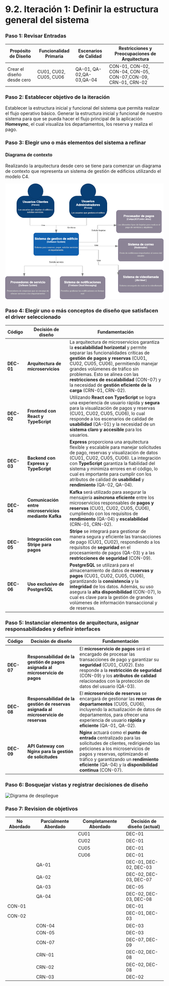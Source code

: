 # 9.2. Iteración 1: Definir la estructura general del sistema

### Paso 1: Revisar Entradas

| **Propósito de Diseño**     | **Funcionalidad Primaria**     | **Escenarios de Calidad**       | **Restricciones y Preocupaciones de Arquitectura**      |
|-----------------------------|--------------------------------|---------------------------------|-------------------------------------------------------|
| Crear el diseño desde cero  | CU01, CU02, CU05, CU06      | QA-01, QA-02,QA-03,QA-04          | CON-01, CON-02, CON-04, CON-05, CON-07,CON-09, CRN-01, CRN-02 |

### Paso 2: Establecer objetivo de la iteración

Establecer la estructura inicial y funcional del sistema que permita realizar el flujo operativo básico. Generar la estructura inicial y funcional de nuestro sistema para que se pueda hacer el flujo principal de la aplicación **Homesync**, el cual visualiza los departamentos, los reserva y realiza el pago.

### Paso 3: Elegir uno o más elementos del sistema a refinar

#### Diagrama de contexto

Realizando la arquitectura desde cero se tiene para comenzar un diagrama de contexto que representa un sistema de gestión de edificios utilizando el modelo C4.

![Diagrama de contexto](contexto.png)

### Paso 4: Elegir uno o más conceptos de diseño que satisfacen el driver seleccionado

| **Código**     | **Decisión de diseño**                                                         | **Fundamentación**                                                                                     |
|----------------|---------------------------------------------------------------------------------|--------------------------------------------------------------------------------------------------------|
| **DEC-01**     | **Arquitectura de microservicios**                                               | La arquitectura de microservicios garantiza la **escalabilidad horizontal** y permite separar las funcionalidades críticas de **gestión de pagos y reservas** (CU01, CU02, CU05, CU06), permitiendo manejar grandes volúmenes de tráfico sin problemas. Esto se alinea con las **restricciones de escalabilidad** (CON-07) y la necesidad de **gestión eficiente de la carga** (CRN-01, CRN-02). |
| **DEC-02**     | **Frontend con React y TypeScript**                                              | Utilizando **React con TypeScript** se logra una experiencia de usuario rápida y **segura** para la visualización de pagos y reservas (CU01, CU02, CU05, CU06), lo cual responde a los escenarios de calidad de **usabilidad** (QA-01) y la necesidad de un **sistema claro y accesible** para los usuarios. |
| **DEC-03**     | **Backend con Express y TypeScript**                                             | **Express** proporciona una arquitectura flexible y escalable para manejar solicitudes de pago, reservas y visualización de datos (CU01, CU02, CU05, CU06). La integración con **TypeScript** garantiza la fiabilidad del sistema y minimiza errores en el código, lo cual es importante para cumplir con los atributos de calidad de **usabilidad** y **rendimiento** (QA-02, QA-04). |
| **DEC-04**     | **Comunicación entre microservicios mediante Kafka**                             | **Kafka** será utilizado para asegurar la mensajería **asíncrona eficiente** entre los microservicios responsables de **pagos y reservas** (CU01, CU02, CU05, CU06), cumpliendo con los requisitos de **rendimiento** (QA-04) y **escalabilidad** (CRN-01, CRN-02). |
| **DEC-05**     | **Integración con Stripe para pagos**                                           | **Stripe** se integrará para gestionar de manera segura y eficiente las transacciones de pago (CU01, CU02), respondiendo a los requisitos de **seguridad** en el procesamiento de pagos (QA-03) y a las **restricciones de seguridad** (CON-09). |
| **DEC-06**     | **Uso exclusivo de PostgreSQL**                                                 | **PostgreSQL** se utilizará para el almacenamiento de datos de **reservas y pagos** (CU01, CU02, CU05, CU06), garantizando la **consistencia** y la **integridad** de los datos. Además, su uso asegura la **alta disponibilidad** (CON-07), lo cual es clave para la gestión de grandes volúmenes de información transaccional y de reservas. |




### Paso 5: Instanciar elementos de arquitectura, asignar responsabilidades y definir interfaces

| **Código**     | **Decisión de diseño**                                                         | **Fundamentación**                                                                                     |
|----------------|---------------------------------------------------------------------------------|--------------------------------------------------------------------------------------------------------|
| **DEC-07**     | **Responsabilidad de la gestión de pagos asignada al microservicio de pagos**    | El **microservicio de pagos** será el encargado de procesar las transacciones de pago y garantizar su **seguridad** (CU01, CU02). Esto responde a la **restricción de seguridad** (CON-09) y los **atributos de calidad** relacionados con la protección de datos del usuario (QA-03). |
| **DEC-08**     | **Responsabilidad de la gestión de reservas asignada al microservicio de reservas** | El **microservicio de reservas** se encargará de gestionar las **reservas de departamentos** (CU05, CU06), incluyendo la actualización de datos de departamentos, para ofrecer una experiencia de usuario **rápida y eficiente** (QA-01, QA-02). |
| **DEC-09**     | **API Gateway con Nginx para la gestión de solicitudes**                         | **Nginx** actuará como el **punto de entrada** centralizado para las solicitudes de clientes, redirigiendo las peticiones a los microservicios de pagos y reservas, optimizando el tráfico y garantizando un **rendimiento eficiente** (QA-04) y la **disponibilidad continua** (CON-07). |






### Paso 6: Bosquejar vistas y registrar decisiones de diseño

![Digrama de despliegue](https://github.com/user-attachments/assets/5565fa7c-884b-4d25-8953-bf74fd59623c)



### Paso 7: Revision de objetivos

| **No Abordado** | **Parcialmente Abordado** | **Completamente Abordado** | **Decisión de diseño (actual)** |
|------------------|---------------------------|----------------------------|----------------------------------|
|                  |                           | CU01                       | DEC-01                          |
|                  |                           | CU02                       | DEC-01                          |
|                  |                           | CU05                       | DEC-01                          |
|                  |                           | CU06                       | DEC-01                          |
|                  | QA-01                     |                            | DEC-01, DEC-02, DEC-03          |
|                  | QA-02                     |                            | DEC-02, DEC-03, DEC-07          |
|                  | QA-03                     |                            | DEC-05                          |
|                  | QA-04                     |                            | DEC-02, DEC-03, DEC-08          |
| CON-01           |                           |                            | DEC-01                          |
| CON-02           |                           |                            | DEC-01, DEC-03                  |
|                  | CON-04                    |                            | DEC-03                          |
|                  | CON-05                    |                            | DEC-03                          |
|                  | CON-07                    |                            | DEC-07, DEC-09                  |
|                  | CRN-01                    |                            | DEC-02, DEC-08                  |
|                  | CRN-02                    |                            | DEC-02, DEC-08                  |
|                  | CRN-03                    |                            | DEC-02                          |




